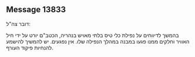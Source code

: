 ## Message 13833

דובר צה"ל:

בהמשך לדיווחים על נפילת כלי טיס בלתי מאויש בנהריה, הכטב"ם יורט על ידי חיל האוויר וחלקים ממנו פגעו במבנה במהלך הנפילה שלו. אין נפגעים.
יש להמשיך להישמע להנחיות פיקוד העורף.

